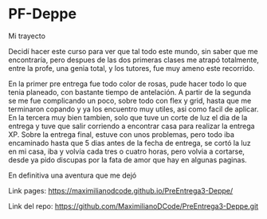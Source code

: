 # PF-Deppe
Mi trayecto

Decidí hacer este curso para ver que tal todo este mundo, sin saber que me encontraría, pero despues de las dos primeras clases me atrapó totalmente, entre la profe, una genia total, y los tutores, fue muy ameno este recorrido.

En la primer pre entrega fue todo color de rosas, pude hacer todo lo que tenia planeado, con bastante tiempo de antelación. A partir de la segunda se me fue complicando un poco, sobre todo con flex y grid, hasta que me terminaron copando y ya los encuentro muy utiles, asi como facil de aplicar. En la tercera muy bien tambien, solo que tuve un corte de luz el dia de la entrega y tuve que salir corriendo a encontrar casa para realizar la entrega XP. Sobre la entrega final, estuve con unos problemas, pero todo iba encaminado hasta que 5 dias antes de la fecha de entrega, se cortó la luz en mi casa, iba y volvía cada tres o cuatro horas, pero volvia a cortarse, desde ya pido discupas por la fata de amor que hay en algunas paginas.

En definitiva una aventura que me dejó

Link pages: https://maximilianodcode.github.io/PreEntrega3-Deppe/

Link del repo: https://github.com/MaximilianoDCode/PreEntrega3-Deppe.git
